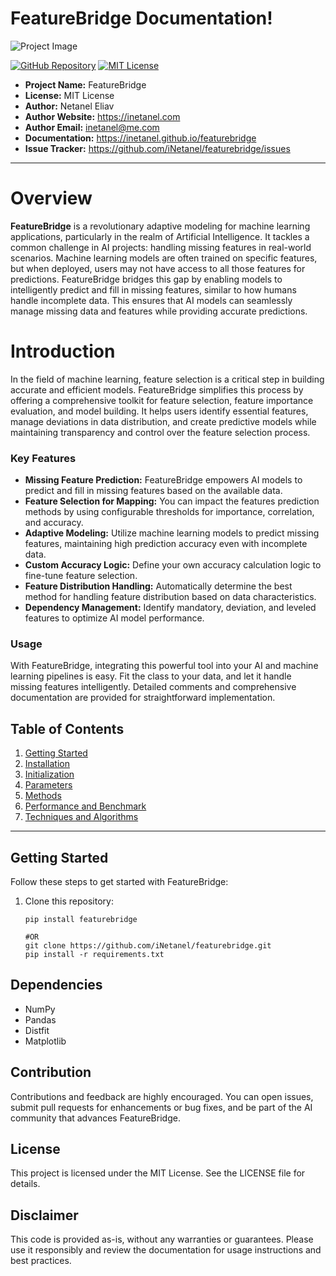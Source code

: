 # FeatureBridge Documentation!

![Project Image](http://inetanel.com/wp-content/uploads/FeatureBridge-logo-small.jpg)

[![GitHub Repository](https://img.shields.io/badge/GitHub-Repository-blue.svg)](https://github.com/iNetanel/featurebridge)
[![MIT License](https://img.shields.io/badge/License-MIT-green.svg)](https://opensource.org/licenses/MIT)

- **Project Name:** FeatureBridge
- **License:** MIT License
- **Author:** Netanel Eliav
- **Author Website:** https://inetanel.com
- **Author Email:** inetanel@me.com
- **Documentation:** https://inetanel.github.io/featurebridge
- **Issue Tracker:** https://github.com/iNetanel/featurebridge/issues

---

# Overview

**FeatureBridge** is a revolutionary adaptive modeling for machine learning applications, particularly in the realm of Artificial Intelligence. It tackles a common challenge in AI projects: handling missing features in real-world scenarios. Machine learning models are often trained on specific features, but when deployed, users may not have access to all those features for predictions. FeatureBridge bridges this gap by enabling models to intelligently predict and fill in missing features, similar to how humans handle incomplete data. This ensures that AI models can seamlessly manage missing data and features while providing accurate predictions.

# Introduction

In the field of machine learning, feature selection is a critical step in building accurate and efficient models. FeatureBridge simplifies this process by offering a comprehensive toolkit for feature selection, feature importance evaluation, and model building. It helps users identify essential features, manage deviations in data distribution, and create predictive models while maintaining transparency and control over the feature selection process.

### Key Features

- **Missing Feature Prediction:** FeatureBridge empowers AI models to predict and fill in missing features based on the available data.
- **Feature Selection for Mapping:** You can impact the features prediction methods by using configurable thresholds for importance, correlation, and accuracy.
- **Adaptive Modeling:** Utilize machine learning models to predict missing features, maintaining high prediction accuracy even with incomplete data.
- **Custom Accuracy Logic:** Define your own accuracy calculation logic to fine-tune feature selection.
- **Feature Distribution Handling:** Automatically determine the best method for handling feature distribution based on data characteristics.
- **Dependency Management:** Identify mandatory, deviation, and leveled features to optimize AI model performance.

### Usage

With FeatureBridge, integrating this powerful tool into your AI and machine learning pipelines is easy. Fit the class to your data, and let it handle missing features intelligently. Detailed comments and comprehensive documentation are provided for straightforward implementation.

## Table of Contents

1. [Getting Started](/featurebridge/getting-started.html)
2. [Installation](/featurebridge/Installation.html)
3. [Initialization](/featurebridge/initialization.html)
4. [Parameters](/featurebridge/parameters.html)
5. [Methods](/methods.html)
6. [Performance and Benchmark](/featurebridge/performance-and-benchmark.html)
7. [Techniques and Algorithms](/featurebridge/techniques-and-algorithms.html)

---

## Getting Started

Follow these steps to get started with FeatureBridge:

1. Clone this repository:

   ```shell
   pip install featurebridge

   #OR
   git clone https://github.com/iNetanel/featurebridge.git
   pip install -r requirements.txt
   
## Dependencies 

- NumPy
- Pandas
- Distfit
- Matplotlib

## Contribution

Contributions and feedback are highly encouraged. You can open issues, submit pull requests for enhancements or bug fixes, and be part of the AI community that advances FeatureBridge.

## License

This project is licensed under the MIT License. See the LICENSE file for details.

## Disclaimer

This code is provided as-is, without any warranties or guarantees. Please use it responsibly and review the documentation for usage instructions and best practices.